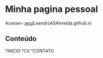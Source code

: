 # Minha pagina pessoal

Acesse= [aqui](https://LeandroASAlmeida.github.io)LeandroASAlmeida.github.io

## Conteúdo

°INICIO
°CV
°CONTATO




